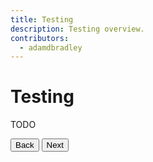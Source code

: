 ```yaml
---
title: Testing
description: Testing overview.
contributors:
  - adamdbradley
---
```


# Testing

TODO

<stencil-route-link url="/docs/style-guide" router="#router" custom="true">
  <button class="pull-left btn btn--secondary">
    Back
  </button>
</stencil-route-link>

<stencil-route-link url="/docs/unit-testing" custom="true">
  <button class="pull-right btn btn--primary">
    Next
  </button>
</stencil-route-link>
